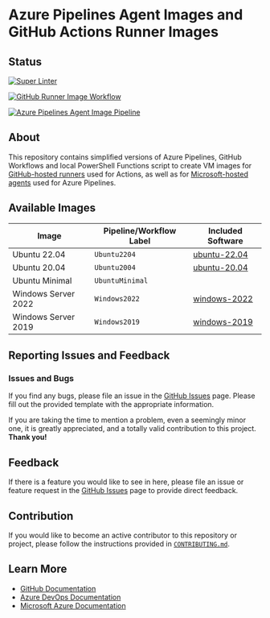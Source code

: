# Azure Pipelines Agent Images and GitHub Actions Runner Images

## Status

[![Super Linter](<https://github.com/segraef/apai/actions/workflows/linter.yml/badge.svg>)](<https://github.com/segraef/apai/actions/workflows/linter.yml>)

[![GitHub Runner Image Workflow](<https://github.com/segraef/apai/actions/workflows/workflow.yml/badge.svg>)](<https://github.com/segraef/apai/actions/workflows/workflow.yml>)

[![Azure Pipelines Agent Image Pipeline](https://dev.azure.com/segraef/apai/_apis/build/status%2Fapai?branchName=main)](https://dev.azure.com/segraef/apai/_build/latest?definitionId=41)

## About

This repository contains simplified versions of Azure Pipelines, GitHub Workflows and local PowerShell Functions script to create VM images for [GitHub-hosted runners](https://docs.github.com/en/actions/using-github-hosted-runners/about-github-hosted-runners) used for Actions, as well as for [Microsoft-hosted agents](https://docs.microsoft.com/en-us/azure/devops/pipelines/agents/hosted?view=azure-devops#use-a-microsoft-hosted-agent) used for Azure Pipelines.

## Available Images

| Image | Pipeline/Workflow Label | Included Software |
| --------------------|---------------------|--------------------|
| Ubuntu 22.04 | `Ubuntu2204` | [ubuntu-22.04]
| Ubuntu 20.04 | `Ubuntu2004` | [ubuntu-20.04]
| Ubuntu Minimal | `UbuntuMinimal` |
| Windows Server 2022 | `Windows2022` | [windows-2022]
| Windows Server 2019 | `Windows2019` | [windows-2019]

[ubuntu-minimal]: https://github.com/actions/runner-images/blob/main/images/linux/Ubuntu2204-Readme.md
[ubuntu-22.04]: https://github.com/actions/runner-images/blob/main/images/linux/Ubuntu2204-Readme.md
[ubuntu-20.04]: https://github.com/actions/runner-images/blob/main/images/linux/Ubuntu2004-Readme.md
[windows-2022]: https://github.com/actions/runner-images/blob/main/images/win/Windows2022-Readme.md
[windows-2019]: https://github.com/actions/runner-images/blob/main/images/win/Windows2019-Readme.md

## Reporting Issues and Feedback

### Issues and Bugs

If you find any bugs, please file an issue in the [GitHub Issues][GitHubIssues] page. Please fill out the provided template with the appropriate information.

If you are taking the time to mention a problem, even a seemingly minor one, it is greatly appreciated, and a totally valid contribution to this project. **Thank you!**

## Feedback

If there is a feature you would like to see in here, please file an issue or feature request in the [GitHub Issues][GitHubIssues] page to provide direct feedback.

## Contribution

If you would like to become an active contributor to this repository or project, please follow the instructions provided in [`CONTRIBUTING.md`][Contributing].

## Learn More

* [GitHub Documentation][GitHubDocs]
* [Azure DevOps Documentation][AzureDevOpsDocs]
* [Microsoft Azure Documentation][MicrosoftAzureDocs]

<!-- References -->

<!-- Local -->
[ProjectSetup]: <https://docs.github.com/en/communities/setting-up-your-project-for-healthy-contributions>
[CreateFromTemplate]: <https://docs.github.com/en/github/creating-cloning-and-archiving-repositories/creating-a-repository-on-github/creating-a-repository-from-a-template>
[GitHubDocs]: <https://docs.github.com/>
[AzureDevOpsDocs]: <https://docs.microsoft.com/en-us/azure/devops/?view=azure-devops>
[GitHubIssues]: <https://github.com/segraef/Template/issues>
[Contributing]: CONTRIBUTING.md

<!-- External -->
[Az]: <https://img.shields.io/powershellgallery/v/Az.svg?style=flat-square&label=Az>
[AzGallery]: <https://www.powershellgallery.com/packages/Az/>
[PowerShellCore]: <https://github.com/PowerShell/PowerShell/releases/latest>

<!-- Docs -->
[MicrosoftAzureDocs]: <https://docs.microsoft.com/en-us/azure/>
[PowerShellDocs]: <https://docs.microsoft.com/en-us/powershell/>
